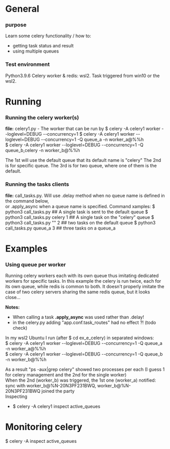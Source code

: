 # General
### purpose
Learn some celery functionality / how to:
- getting task status and result
- using multiple queues

### Test environment
Python3.9.6
Celery worker & redis: wsl2. 
Task triggered from win10 or the wsl2.

# Running
### Running the celery worker(s)
**file:** celery1.py - The worker that can be run by
$ celery -A celery1 worker --loglevel=DEBUG --concurrency=1
$ celery -A celery1 worker --loglevel=DEBUG --concurrency=1 -Q queue_a -n worker_a@%%h   
$ celery -A celery1 worker --loglevel=DEBUG --concurrency=1 -Q queue_b,celery -n worker_b@%%h 

The 1st will use the default queue that its default name is "celery"
The 2nd is for specific queue.
The 3rd is for two queue, where one of them is the default.

### Running the tasks clients
**file:** call_tasks.py. 
Will use .delay method when no queue name is defined in the command below,   
or .apply_async when a queue name is specified.
Command xamples:
$ python3 call_tasks.py ## A single task is sent to the default queue
$ python3 call_tasks.py celery 1  ## A single task on the "celery" queue
$ python3 call_tasks.py "" 2  ## two tasks on the default queue
$ python3 call_tasks.py queue_a 3  ## three tasks on a queue_a

# Examples
### Using queue per worker
Running celery workers each with its own queue thus imitating dedicated workers for specific tasks.
In this example the celery is run twice, each for its own queue, while redis is common to both.
It doesn't properly imitate the case of two celery servers sharing the same redis queue, but it looks close... 

**Notes:**
* When calling a task **.apply_async** was used rather than .delay!
* in the celery.py adding "app.conf.task_routes" had no effect ?! (todo check)

In my wsl2 Ubuntu I run (after $ cd ex_e_celery) in separated windows:  
$ celery -A celery1 worker --loglevel=DEBUG --concurrency=1 -Q queue_a -n worker_a@%%h   
$ celery -A celery1 worker --loglevel=DEBUG --concurrency=1 -Q queue_b -n worker_b@%%h  

As a result "ps -aux|grep celery" showed two processes per each (I guess 1 for celery management and the 2nd for the single worker)  
When the 2nd (worker_b) was triggered, the 1st one (worker_a) notified:   
sync with worker_b@%N-20N3PF231BWQ, worker_b@%N-20N3PF231BWQ joined the party   
Inspecting 
* $ celery -A celery1 inspect active_queues   


# Monitoring celery
$ celery -A <celery module name> inspect active_queues

